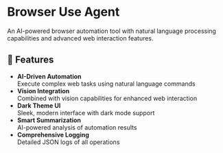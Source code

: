 # Browser Use Agent

An AI-powered browser automation tool with natural language processing capabilities and advanced web interaction features.

## 🌟 Features

- **AI-Driven Automation**  
  Execute complex web tasks using natural language commands
- **Vision Integration**  
  Combined with vision capabilities for enhanced web interaction
- **Dark Theme UI**  
  Sleek, modern interface with dark mode support
- **Smart Summarization**  
  AI-powered analysis of automation results
- **Comprehensive Logging**  
  Detailed JSON logs of all operations